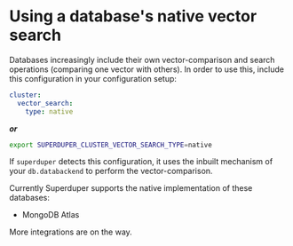 # Using a database's native vector search

Databases increasingly include their own vector-comparison and search operations 
(comparing one vector with others). In order to use this, include 
this configuration in your configuration setup:

```yaml
cluster:
  vector_search:
    type: native
```

***or***

```bash
export SUPERDUPER_CLUSTER_VECTOR_SEARCH_TYPE=native
```

If `superduper` detects this configuration, it uses the inbuilt mechanism 
of your `db.databackend` to perform the vector-comparison.

Currently Superduper supports the native implementation of these databases:

- MongoDB Atlas

More integrations are on the way.